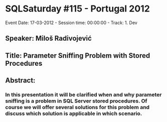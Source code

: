 # SQLSaturday #115 - Portugal 2012
Event Date: 17-03-2012 - Session time: 00:00:00 - Track: 1. Dev
## Speaker: Miloš Radivojević
## Title: Parameter Sniffing Problem with Stored Procedures
## Abstract:
### In this presentation it will be clarified when and why parameter sniffing is a problem in SQL Server stored procedures. Of course we will offer several solutions for this problem and discuss which solution is applicable in which scenario. 
